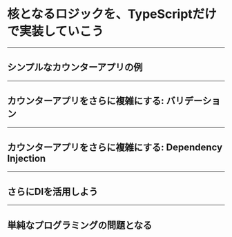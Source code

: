 # 核となるロジックを、TypeScriptだけで実装していこう

---

## シンプルなカウンターアプリの例

---

## カウンターアプリをさらに複雑にする: バリデーション

---

## カウンターアプリをさらに複雑にする: Dependency Injection

---

## さらにDIを活用しよう

---

## 単純なプログラミングの問題となる